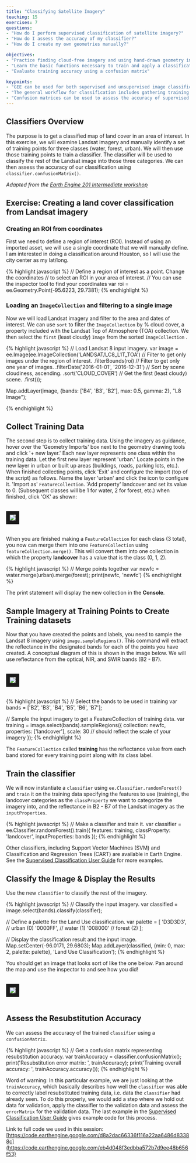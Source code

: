 ```yaml
---
title: "Classifying Satellite Imagery"
teaching: 15
exercises: 7
questions:
- "How do I perform supervised classification of satellite imagery?"
- "How do I assess the accuracy of my classifier?"
- "How do I create my own geometries manually?"

objectives:
- "Practice finding cloud-free imagery and using hand-drawn geometry imports "
- "Learn the basic functions necessary to train and apply a classification algorithm"
- "Evaluate training accuracy using a confusion matrix"

keypoints:
- "GEE can be used for both supervised and unsupervised image classification."
- "The general workflow for classification includes gathering training data, creating a classifier, training the classifier, classifying the image, and then estimate error with an independent validation dataset."
- "Confusion matrices can be used to assess the accuracy of supervised classifiers but should be used with caution."
---
```



## Classifiers Overview

The purpose is to get a classified map of land cover in an area of interest. In this exercise, we will examine Landsat imagery and manually identify a set of training points for three classes (water, forest, urban). We will then use those training points to train a classifier. The classifier will be used to classify the rest of the Landsat image into those three categories. We can then assess the accuracy of our classification using `classifier.confusionMatrix()`.

*Adapted from the [Earth Engine 201 Intermediate workshop](https://developers.google.com/earth-engine/classification)*

## Exercise: Creating a land cover classification from Landsat imagery

### Creating an ROI from coordinates

First we need to define a region of interest (ROI). Instead of using an imported asset, we will use a single coordinate that we will manually define. I am interested in doing a classification around Houston, so I will use the city center as my lat/long.

{% highlight javascript %}
// Define a region of interest as a point.  Change the coordinates
// to select an ROI in your area of interest.
// You can use the inspector tool to find your coordinates
var roi = ee.Geometry.Point(-95.6223, 29.7381);
{% endhighlight %}

### Loading an `ImageCollection` and filtering to a single image

Now we will load Landsat imagery and filter to the area and dates of interest.  We can use `sort` to filter the `ImageCollection` by % cloud cover, a property included with the Landsat Top of Atmosphere (TOA) collection. We then select the `first` (least cloudy) `Image` from the sorted `ImageCollection` .

{% highlight javascript %}
// Load Landsat 8 input imagery.
var image = ee.Image(ee.ImageCollection('LANDSAT/LC8_L1T_TOA')
    // Filter to get only images under the region of interest.
    .filterBounds(roi)
    // Filter to get only one year of images.
    .filterDate('2016-01-01', '2016-12-31')
    // Sort by scene cloudiness, ascending.
    .sort('CLOUD_COVER')
    // Get the first (least cloudy) scene.
    .first());

Map.addLayer(image, {bands: ['B4', 'B3', 'B2'], max: 0.5, gamma: 2}, "L8 Image");

{% endhighlight %}

## Collect Training Data

The second step is to collect training data.  Using the imagery as guidance, hover over the 'Geometry Imports' box next to the geometry drawing tools and click '+ new layer.'  Each new layer represents one class within the training data. Let the first new layer represent 'urban.'  Locate points in the new layer in urban or built up areas (buildings, roads, parking lots, etc.).  When finished collecting points, click 'Exit' and configure the import (top of the script) as follows.  Name the layer 'urban' and click the  icon to configure it.  'Import as' `FeatureCollection`.  'Add property' landcover and set its value to 0.  (Subsequent classes will be 1 for water, 2 for forest, etc.)  when finished, click 'OK' as shown:

<br>
<img src="../fig/03_geomConfig.png" border = "10">
<br><br>

When you are finished making a `FeatureCollection` for each class (3 total), you now can merge them into one `FeatureCollection` using `featureCollection.merge()`. This will convert them into one collection in which the property **landcover** has a value that is the class (0, 1, 2).

{% highlight javascript %}
// Merge points together
var newfc = water.merge(urban).merge(forest);
print(newfc, 'newfc')
{% endhighlight %}

The print statement will display the new collection in the **Console**.

## Sample Imagery at Training Points to Create Training datasets

Now that you have created the points and labels, you need to sample the Landsat 8 imagery using `image.sampleRegions()`. This command will extract the reflectance in the designated bands for each of the points you have created. A conceptual diagram of this is shown in the image below. We will use reflectance from the optical, NIR, and SWIR bands (B2 - B7). 

<br>
<img src="../fig/03_classificationsample.png" border = "10">
<br><br>

{% highlight javascript %}
// Select the bands to be used in training
var bands = ['B2', 'B3', 'B4', 'B5', 'B6', 'B7'];

// Sample the input imagery to get a FeatureCollection of training data.
var training = image.select(bands).sampleRegions({
  collection: newfc,
  properties: ['landcover'],
  scale: 30  // should reflect the scale of your imagery
});
{% endhighlight %}

The `FeatureCollection` called **training** has the reflectance value from each band stored for every training point along with its class label.

## Train the classifier
We will now instantiate a `classifier` using `ee.Classifier.randomForest()` and `train` it on the training data specifying the features to use (training), the landcover categories as the `classProperty` we want to categorize the imagery into, and the reflectance in B2 - B7 of the Landsat imagery as the `inputProperties`.

{% highlight javascript %}
// Make a classifier and train it.
var classifier = ee.Classifier.randomForest().train({
  features: training,
  classProperty: 'landcover',
  inputProperties: bands
});
{% endhighlight %}

Other classifiers, including Support Vector Machines (SVM) and Classification and Regression Trees (CART) are available in Earth Engine. See the [Supervised Classification User Guide](https://developers.google.com/earth-engine/classification) for more examples.


## Classify the Image & Display the Results

Use the new `classifier` to classify the rest of the imagery.

{% highlight javascript %}
// Classify the input imagery.
var classified = image.select(bands).classify(classifier);

// Define a palette for the Land Use classification.
var palette = [
  'D3D3D3', // urban (0)
  '0000FF', // water (1)
  '008000' //  forest (2)
];

// Display the classification result and the input image.
Map.setCenter(-96.0171, 29.6803);
Map.addLayer(classified, {min: 0, max: 2, palette: palette}, 'Land Use Classification');
{% endhighlight %}

You should get an image that looks sort of like the one below. Pan around the map and use the inspector to and see how you did!

<br>
<img src="../fig/03_classified.png" border = "10">
<br><br>


## Assess the Resubstitution Accuracy

We can assess the accuracy of the trained `classifier` using a `confusionMatrix`.

{% highlight javascript %}
// Get a confusion matrix representing resubstitution accuracy.
var trainAccuracy = classifier.confusionMatrix();
print('Resubstitution error matrix: ', trainAccuracy);
print('Training overall accuracy: ', trainAccuracy.accuracy());
{% endhighlight %}

Word of warning: In this particular example, we are just looking at the `trainAccuracy`, which basically describes how well the `classifier` was able to correctly label resubstituted training data, i.e. data the `classifier` had already seen. To do this properly, we would add a step where we hold out data for validation, apply the classifier to the validation data and assess the `errorMatrix` for the validation data. The last example in the [Supervised Classification User Guide](https://developers.google.com/earth-engine/classification) gives example code for this process.



Link to full code we used in this session:
[https://code.earthengine.google.com/d8a2dac66336f116a22aa6486d83388c](https://code.earthengine.google.com/eb4d048f3edbba572b7d9ee48b656f53)
